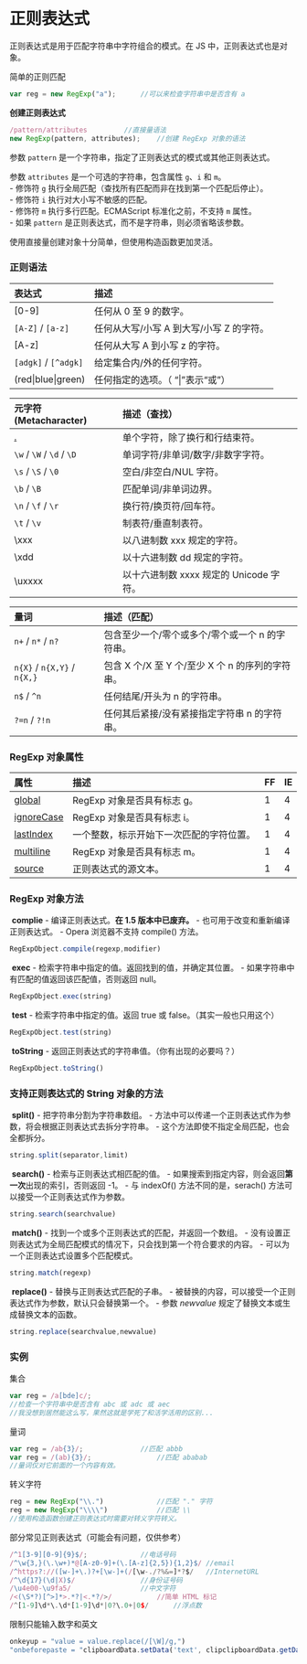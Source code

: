 # 正则表达式

正则表达式是用于匹配字符串中字符组合的模式。在  JS 中，正则表达式也是对象。

简单的正则匹配

```javascript
var reg = new RegExp("a");		//可以来检查字符串中是否含有 a
```

**创建正则表达式**

```javascript
/pattern/attributes			//直接量语法
new RegExp(pattern, attributes);	//创建 RegExp 对象的语法
```

参数 `pattern` 是一个字符串，指定了正则表达式的模式或其他正则表达式。

参数 `attributes` 是一个可选的字符串，包含属性 `g`、`i` 和 `m`。  
 \- 修饰符 `g` 执行全局匹配（查找所有匹配而非在找到第一个匹配后停止）。  
 \- 修饰符 `i` 执行对大小写不敏感的匹配。  
 \- 修饰符 `m` 执行多行匹配。ECMAScript 标准化之前，不支持 `m` 属性。  
 \- 如果 `pattern` 是正则表达式，而不是字符串，则必须省略该参数。

使用直接量创建对象十分简单，但使用构造函数更加灵活。



### 正则语法

| 表达式                 | 描述                                     |
| :--------------------- | :--------------------------------------- |
| [0-9]                  | 任何从 0 至 9 的数字。                   |
| `[A-Z]`  /  `[a-z]`    | 任何从大写/小写 A 到大写/小写 Z 的字符。 |
| [A-z]                  | 任何从大写 A 到小写 z 的字符。           |
| `[adgk]`  /  `[^adgk]` | 给定集合内/外的任何字符。                |
| (red\|blue\|green)     | 任何指定的选项。（ “\|”表示“或”）        |

| 元字符(Metacharacter)                                       | 描述（查找）                            |
| :---------------------------------------------------------- | :-------------------------------------- |
| [.](https://www.w3school.com.cn/jsref/jsref_regexp_dot.asp) | 单个字符，除了换行和行结束符。          |
| `\w`  /  `\W`  /  `\d`  /  `\D`                             | 单词字符/非单词/数字/非数字字符。       |
| `\s`  /  `\S`  /  `\0`                                      | 空白/非空白/NUL 字符。                  |
| `\b`  /  `\B`                                               | 匹配单词/非单词边界。                   |
| `\n`  /  `\f`  /  `\r`                                      | 换行符/换页符/回车符。                  |
| `\t`  /  `\v`                                               | 制表符/垂直制表符。                     |
| \xxx                                                        | 以八进制数 xxx 规定的字符。             |
| \xdd                                                        | 以十六进制数 dd 规定的字符。            |
| \uxxxx                                                      | 以十六进制数 xxxx 规定的 Unicode 字符。 |

| 量词                        | 描述（匹配）                                     |
| :-------------------------- | :----------------------------------------------- |
| `n+`  /  `n*`  /  `n?`      | 包含至少一个/零个或多个/零个或一个 n 的字符串。  |
| `n{X}` / `n{X,Y}` / `n{X,}` | 包含 X 个/X 至 Y 个/至少 X 个 n 的序列的字符串。 |
| `n$`  /  `^n`               | 任何结尾/开头为 n 的字符串。                     |
| `?=n`  /  `?!n`             | 任何其后紧接/没有紧接指定字符串 n 的字符串。     |



### RegExp 对象属性

| 属性                                                         | 描述                                     | FF   | IE   |
| :----------------------------------------------------------- | :--------------------------------------- | :--- | :--- |
| [global](https://www.w3school.com.cn/jsref/jsref_regexp_global.asp) | RegExp 对象是否具有标志 g。              | 1    | 4    |
| [ignoreCase](https://www.w3school.com.cn/jsref/jsref_regexp_ignorecase.asp) | RegExp 对象是否具有标志 i。              | 1    | 4    |
| [lastIndex](https://www.w3school.com.cn/jsref/jsref_lastindex_regexp.asp) | 一个整数，标示开始下一次匹配的字符位置。 | 1    | 4    |
| [multiline](https://www.w3school.com.cn/jsref/jsref_multiline_regexp.asp) | RegExp 对象是否具有标志 m。              | 1    | 4    |
| [source](https://www.w3school.com.cn/jsref/jsref_source_regexp.asp) | 正则表达式的源文本。                     | 1    | 4    |



### RegExp 对象方法

​	**complie**
 \- 编译正则表达式。**在 1.5 版本中已废弃。**
 \- 也可用于改变和重新编译正则表达式。
 \- Opera 浏览器不支持 compile() 方法。

```javascript
RegExpObject.compile(regexp,modifier)
```



​	**exec**
 \- 检索字符串中指定的值。返回找到的值，并确定其位置。
 \- 如果字符串中有匹配的值返回该匹配值，否则返回 null。

```javascript
RegExpObject.exec(string)
```



​	**test**
 \- 检索字符串中指定的值。返回 true 或 false。（其实一般也只用这个）

```javascript
RegExpObject.test(string)
```



​	**toString**
 \- 返回正则表达式的字符串值。（你有出现的必要吗？）

```javascript
RegExpObject.toString()
```



### 支持正则表达式的 String 对象的方法

​	**split()**
 \- 把字符串分割为字符串数组。
 \- 方法中可以传递一个正则表达式作为参数，将会根据正则表达式去拆分字符串。
 \- 这个方法即使不指定全局匹配，也会全都拆分。

```javascript
string.split(separator,limit)
```



​	**search()**
 \- 检索与正则表达式相匹配的值。
 \- 如果搜索到指定内容，则会返回**第一次**出现的索引，否则返回 -1。
 \- 与 indexOf() 方法不同的是，serach() 方法可以接受一个正则表达式作为参数。

```javascript
string.search(searchvalue)
```



​	**match()**
 \- 找到一个或多个正则表达式的匹配，并返回一个数组。
 \- 没有设置正则表达式为全局匹配模式的情况下，只会找到第一个符合要求的内容。
 \- 可以为一个正则表达式设置多个匹配模式。

```javascript
string.match(regexp)
```



​	**replace()**
 \- 替换与正则表达式匹配的子串。
 \- 被替换的内容，可以接受一个正则表达式作为参数，默认只会替换第一个。
 \- 参数 *newvalue* 规定了替换文本或生成替换文本的函数。

```javascript
string.replace(searchvalue,newvalue)
```



### 实例

集合

```javascript
var reg = /a[bde]c/;
//检查一个字符串中是否含有 abc 或 adc 或 aec
//我没想到居然能这么写，果然这就是学死了和活学活用的区别...
```

量词

```javascript
var reg = /ab{3}/;				//匹配 abbb
var reg = /(ab){3}/;				//匹配 ababab
//量词仅对它前面的一个内容有效。
```

转义字符

```javascript
reg = new RegExp("\\.")				//匹配 "." 字符
reg = new RegExp("\\\\")			//匹配 \\
//使用构造函数创建正则表达式时需要对转义字符转义。
```

部分常见正则表达式（可能会有问题，仅供参考）

```javascript
/^1[3-9][0-9]{9}$/;				//电话号码
/^\w{3,}(\.\w+)*@[A-z0-9]+(\.[A-z]{2,5}){1,2}$/	//email
/^https?://([w-]+\.)?+[\w-]+(/[\w-./?%&=]*?$/	//InternetURL
/^\d{17}(\d|X)$/				//身份证号码
/\u4e00-\u9fa5/					//中文字符
/<(\S*?)[^>]*>.*?|<.*?/>/			//简单 HTML 标记
/^[1-9]\d*\.\d*[1-9]\d*|0?\.0+|0$/		//浮点数
```

限制只能输入数字和英文

```javascript
onkeyup = "value = value.replace(/[\W]/g,")
"onbeforepaste = "clipboardData.setData('text', clipclipboardData.getData('text').replace(/[^\d]/g,"))"
```



